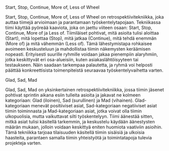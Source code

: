 Start, Stop, Continue, More of, Less of Wheel

Start, Stop, Continue, More of, Less of Wheel on retrospektiivitekniikka, joka auttaa tiimejä 
arvioimaan ja parantamaan työskentelytapojaan. Tekniikassa tiimi käyttää pyöreää kaaviota, joka 
on jaettu viiteen osaan: Start, Stop, Continue, More of ja Less of. Tiimiläiset pohtivat, mitä 
asioita tulisi aloittaa (Start), mitä lopettaa (Stop), mitä jatkaa (Continue), mitä tehdä enemmän 
(More of) ja mitä vähemmän (Less of). Tämä lähestymistapa rohkaisee avoimeen keskusteluun ja 
mahdollistaa tiimin näkemysten keräämisen nopeasti. Erityisesti suurille ryhmille voidaan jakaa 
pienempiin alaryhmiin, jotka keskittyvät eri osa-alueisiin, kuten asiakaslähtöisyyteen tai 
testaukseen. Näin saadaan tarkempaa palautetta, ja ryhmä voi helposti päättää konkreettisista 
toimenpiteistä seuraavaa työskentelyvaihetta varten.


Glad, Sad, Mad

Glad, Sad, Mad on yksinkertainen retrospektiivitekniikka, jossa tiimin jäsenet pohtivat sprintin 
aikana esiin tulleita asioita ja jakavat ne kolmeen kategoriaan: Glad (iloinen), Sad (surullinen) 
ja Mad (vihainen). Glad-kategoriaan menevät positiiviset asiat, Sad-kategoriaan negatiiviset 
asiat tiimin toiminnasta ja Mad-kategoriaan asiat, jotka voivat olla tiimin ulkopuolisia, mutta 
vaikuttavat silti työskentelyyn. Tiimi äänestää sitten, mitkä asiat tulisi käsitellä tarkemmin, 
ja keskustelu käydään äänestysten määrän mukaan, jolloin voidaan keskittyä eniten huomiota 
vaativiin asioihin. Tämä tekniikka tarjoaa tilaisuuden käsitellä tiimin sisäisiä ja ulkoisia 
haasteita, parantaen samalla tiimin yhteistyötä ja toimintatapoja tulevia projekteja varten.
